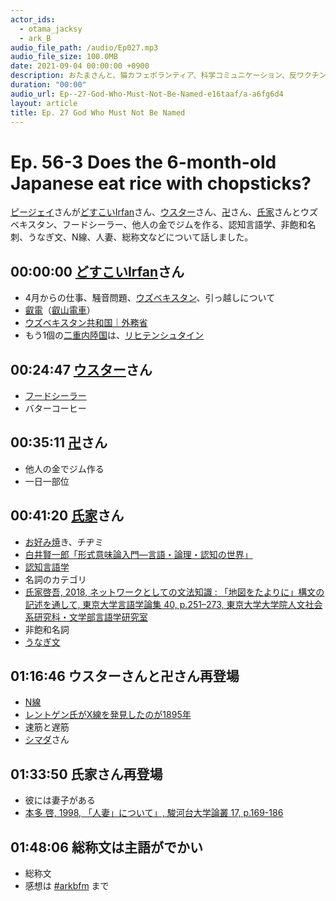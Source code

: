 ```yaml
---
actor_ids:
  - otama_jacksy
  - ark_B
audio_file_path: /audio/Ep027.mp3
audio_file_size: 100.0MB
date: 2021-09-04 00:00:00 +0900
description: おたまさんと、猫カフェボランティア、科学コミュニケーション、反ワクチン監視、ドラえもん、絶滅動物は蘇らせるべきか、ミッドサマー、保護猫のススメなどについて話しました。
duration: "00:00"
audio_url: Ep--27-God-Who-Must-Not-Be-Named-e16taaf/a-a6fg6d4
layout: article
title: Ep. 27 God Who Must Not Be Named
---
```


# Ep. 56-3 Does the 6-month-old Japanese eat rice with chopsticks?

[ピージェイ](https://twitter.com/xiPJ)さんが[どすこいIrfan](https://twitter.com/IRFDK)さん、[ウスター](http://ウスター)さん、[卍](https://twitter.com/manjimiya)さん、[氏家](https://twitter.com/kojinsathavasa)さんとウズベキスタン、フードシーラー、他人の金でジムを作る、認知言語学、非飽和名刺、うなぎ文、N線、人妻、総称文などについて話しました。

## 00:00:00 [どすこいIrfan](https://twitter.com/IRFDK)さん

* 4月からの仕事、騒音問題、[ウズベキスタン](http://d.hatena.ne.jp/keyword/%A5%A6%A5%BA%A5%D9%A5%AD%A5%B9%A5%BF%A5%F3)、引っ越しについて
* [叡電](http://d.hatena.ne.jp/keyword/%B1%C3%C5%C5)（[叡山電車](https://eizandensha.co.jp/)）
* [ウズベキスタン共和国｜外務省](https://www.mofa.go.jp/mofaj/area/uzbekistan/index.html)
* もう1個の[二重内陸国](https://ja.wikipedia.org/wiki/%E5%86%85%E9%99%B8%E5%9B%BD#%E4%BA%8C%E9%87%8D%E5%86%85%E9%99%B8%E5%9B%BD)は、[リヒテンシュタイン](http://d.hatena.ne.jp/keyword/%A5%EA%A5%D2%A5%C6%A5%F3%A5%B7%A5%E5%A5%BF%A5%A4%A5%F3)

## 00:24:47 [ウスター](https://twitter.com/Weisweiler)さん

* [フードシーラー](https://amzn.to/3IVh4km)
* バターコーヒー

## 00:35:11 [卍](https://twitter.com/manjimiya)さん

* 他人の金でジム作る
* 一日一部位

## 00:41:20 [氏家](https://twitter.com/kojinsathavasa)さん

* [お好み焼](http://d.hatena.ne.jp/keyword/%A4%AA%B9%A5%A4%DF%BE%C6)き、チヂミ
* [白井賢一郎「形式意味論入門―言語・論理・認知の世界」](https://www.amazon.co.jp/dp/4782800037)
* [認知言語学](https://ja.wikipedia.org/wiki/%E8%AA%8D%E7%9F%A5%E8%A8%80%E8%AA%9E%E5%AD%A6)
* 名詞のカテゴリ
* [氏家啓吾, 2018, ネットワークとしての文法知識 : 「地図をたよりに」構文の記述を通して, 東京大学言語学論集 40, p.251–273, 東京大学大学院人文社会系研究科・文学部言語学研究室](https://repository.dl.itc.u-tokyo.ac.jp/records/51190#/)
* 非飽和名詞
* [うなぎ文](https://www.nihongo-appliedlinguistics.net/wp/archives/9054)

## 01:16:46 ウスターさんと卍さん再登場

* [N線](https://ja.wikipedia.org/wiki/N%E7%B7%9A)
* [レントゲン氏がX線を発見したのが1895年](https://twitter.com/Weisweiler/status/1508823767627157506)
* 速筋と遅筋
* [シマダ](https://twitter.com/_buumm)さん

## 01:33:50 氏家さん再登場

* 彼には妻子がある
* [本多 啓, 1998, 「人妻」について」, 駿河台大学論叢 17, p.169-186](http://akirahonda.no.coocan.jp/index2.html)

## 01:48:06 総称文は主語がでかい

* 総称文
* 感想は [#arkbfm](https://twitter.com/hashtag/arkbfm) まで